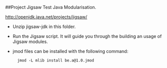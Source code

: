 ##Project Jigsaw Test
Java Modularisation.

http://openjdk.java.net/projects/jigsaw/

* Unzip jigsaw-jdk in this folder.

* Run the Jigsaw script. It will guide you through the building an usage of Jigsaw modules.

* jmod files can be installed with the following command:
		
		jmod -L mlib install be.a@1.0.jmod